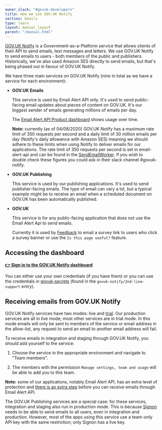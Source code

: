 ```yaml
---
owner_slack: "#govuk-developers"
title: How we use GOV.UK Notify
section: Emails
type: learn
layout: manual_layout
parent: "/manual.html"
---
```


[GOV.UK Notify][notify] is a Government-as-a-Platform service that allows
clients of their API to send emails, text messages and letters. We use GOV.UK
Notify to send emails to users - both members of the public and publishers.
Historically, we've also used Amazon SES directly to send emails, but that's
being phased out in favour of GOV.UK Notify.

[notify]: https://www.notifications.service.gov.uk/

We have three main services on GOV.UK Notify (nine in total as we have a service
for each environment):

- **GOV.UK Emails**

  This service is used by Email Alert API only. It's used to send public-facing
  email updates about pieces of content on GOV.UK. It's our biggest sender of
  emails generating millions of emails per day.

  The [Email Alert API Product dashboard] shows usage over time.

  **Note:** currently (as of 04/08/2020) GOV.UK Notify has a maximum rate limit
  of 350 requests per second and a daily limit of 30 million emails per day
  (Notify's daily allowance with Amazon SES) meaning we should adhere to these
  limits when using Notify to deliver emails for our applications. The rate
  limit of 350 requests per second is set in email-alert-api and can be found in the
  [SendEmailWorker][SendEmailWorker]. If you wish to double check these figures
  you could ask in their slack channel #govuk-notify.

- **GOV.UK Publishing**

  This service is used by our publishing applications. It's used to send
  publisher-facing emails. The type of email can vary a lot, but a typical
  example might be to receive an email when a scheduled document on GOV.UK has
  been automatically published.

- **GOV.UK**

  This service is for any public-facing application that does not use the Email Alert Api
  to send emails.

  Currently it is used by [Feedback](https://github.com/alphagov/feedback) to email a survey link
  to users who click a survey banner or use the `Is this page useful?` feature.

[SendEmailWorker]: https://github.com/alphagov/email-alert-api/blob/master/app/workers/send_email_worker.rb#L4

## Accessing the dashboard

**[👉 Sign in to the GOV.UK Notify dashboard](https://www.notifications.service.gov.uk/sign-in)**

You can either use your own credentials (if you have them) or you can use the
credentials in [govuk-secrets][] (found in the `govuk-notify/2nd-line-support`
entry).

[govuk-secrets]: https://github.com/alphagov/govuk-secrets

## Receiving emails from GOV.UK Notify

GOV.UK Notify services have two modes: live and [trial][trial-mode]. Our
production services are all in live mode; most other services are in trial
mode. In this mode emails will only be sent to members of the service or email
address in the allow-list, any request to send an email to another email
address will fail.

[trial-mode]: https://www.notifications.service.gov.uk/using-notify/trial-mode

To receive emails in integration and staging through GOV.UK Notify, you should
add yourself to the service:

1. Choose the service in the appropriate environment and navigate to
   "Team members".

2. The members with the permission `Manage settings, team and usage` will be
   able to add you to this team.

**Note:** some of our applications, notably Email Alert API, has an extra level
of protection and [there is an extra step][email-alert-api-receive-emails]
before you can receive emails through Email Alert API.

[email-alert-api-receive-emails]: /manual/receiving-emails-from-email-alert-api-in-integration-and-staging.html
[Email Alert API Product dashboard]: https://grafana.blue.production.govuk.digital/dashboard/file/email_alert_api_product.json?refresh=1m&orgId=1

The GOV.UK Publishing services are a special case: for these services,
integration and staging also run in production mode. This is because
[Signon](../apps/signon.html) needs to be able to send emails to all users,
even in integration and production. However, most of the apps using this
service use a team-only API key with the same restriction; only Signon has a
live key.
